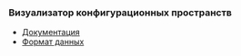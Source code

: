 ### Визуализатор конфигурационных пространств

* [Документация](../doc/visualizer.md)
* [Формат данных](../doc/formats.md)
